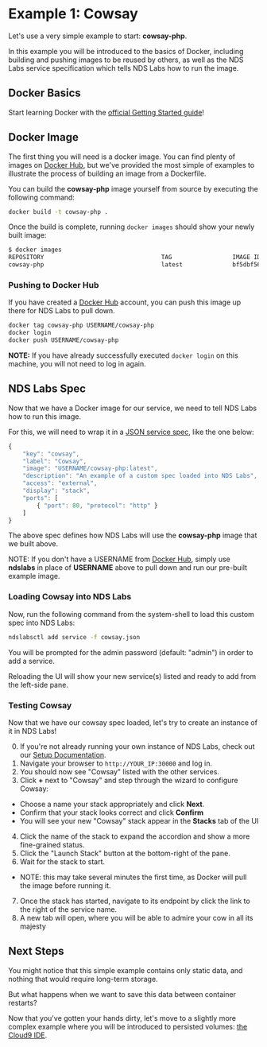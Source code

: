 # Example 1: Cowsay

Let's use a very simple example to start: **cowsay-php**.

In this example you will be introduced to the basics of Docker, including building and pushing images to be reused by others, as well as the NDS Labs service specification which tells NDS Labs how to run the image.

## Docker Basics
Start learning Docker with the [official Getting Started guide](https://docs.docker.com/linux/)!

## Docker Image
The first thing you will need is a docker image. You can find plenty of images on [Docker Hub](hub.docker.com), but we've provided the most simple of examples to illustrate the process of building an image from a Dockerfile.

You can build the **cowsay-php** image yourself from source by executing the following command:
```bash
docker build -t cowsay-php .
```

Once the build is complete, running `docker images` should show your newly built image:
```bash
$ docker images
REPOSITORY                                 TAG                 IMAGE ID            CREATED             VIRTUAL SIZE
cowsay-php                                 latest              bf5dbf5675ef        46 hours ago        534.9 MB
```

### Pushing to Docker Hub
If you have created a [Docker Hub](hub.docker.com) account, you can push this image up there for NDS Labs to pull down.

```bash
docker tag cowsay-php USERNAME/cowsay-php
docker login
docker push USERNAME/cowsay-php
```

**NOTE:** If you have already successfully executed `docker login` on this machine, you will not need to log in again.

## NDS Labs Spec
Now that we have a Docker image for our service, we need to tell NDS Labs how to run this image.

For this, we will need to wrap it in a [JSON service spec](https://opensource.ncsa.illinois.edu/confluence/display/NDS/NDS+Labs+Service+Specification), like the one below:
```js
{
    "key": "cowsay",
    "label": "Cowsay",
    "image": "USERNAME/cowsay-php:latest",
    "description": "An example of a custom spec loaded into NDS Labs",
    "access": "external",
    "display": "stack",
    "ports": [
        { "port": 80, "protocol": "http" }
    ]
}
```

The above spec defines how NDS Labs will use the **cowsay-php** image that we built above.

NOTE: If you don't have a USERNAME from [Docker Hub](hub.docker.com), simply use **ndslabs** in place of **USERNAME** above to pull down and run our pre-built example image.

### Loading Cowsay into NDS Labs
Now, run the following command from the system-shell to load this custom spec into NDS Labs:
```bash
ndslabsctl add service -f cowsay.json
```

You will be prompted for the admin password (default: "admin") in order to add a service.

Reloading the UI will show your new service(s) listed and ready to add from the left-side pane.

### Testing Cowsay
Now that we have our cowsay spec loaded, let's try to create an instance of it in NDS Labs!

0. If you're not already running your own instance of NDS Labs, check out our [Setup Documentation](https://github.com/nds-org/ndslabs/blob/master/docs/setup.md).
1. Navigate your browser to `http://YOUR_IP:30000` and log in. 
2. You should now see "Cowsay" listed with the other services.
3. Click **+** next to "Cowsay" and step through the wizard to configure Cowsay:
  * Choose a name your stack appropriately and click **Next**.
  * Confirm that your stack looks correct and click **Confirm**
  * You will see your new "Cowsay" stack appear in the **Stacks** tab of the UI
4. Click the name of the stack to expand the accordion and show a more fine-grained status.
5. Click the "Launch Stack" button at the bottom-right of the pane.
6. Wait for the stack to start.
  * NOTE: this may take several minutes the first time, as Docker will pull the image before running it. 
7. Once the stack has started, navigate to its endpoint by click the link to the right of the service name.
8. A new tab will open, where you will be able to admire your cow in all its majesty

## Next Steps
You might notice that this simple example contains only static data, and nothing that would require long-term storage.

But what happens when we want to save this data between container restarts?

Now that you've gotten your hands dirty, let's move to a slightly more complex example where you will be introduced to persisted volumes: [the Cloud9 IDE](https://github.com/nds-org/developer-tutorial/tree/master/cloud9).
